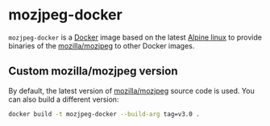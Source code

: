 # mozjpeg-docker

`mozjpeg-docker` is a [Docker](https://www.docker.com) image based on the latest [Alpine linux](https://alpinelinux.org) to provide binaries of the [mozilla/mozjpeg](https://github.com/mozilla/mozjpeg) to other Docker images.

## Custom mozilla/mozjpeg version

By default, the latest version of [mozilla/mozjpeg](https://github.com/mozilla/mozjpeg) source code is used. You can also build a different version:

```bash
docker build -t mozjpeg-docker --build-arg tag=v3.0 .
```
